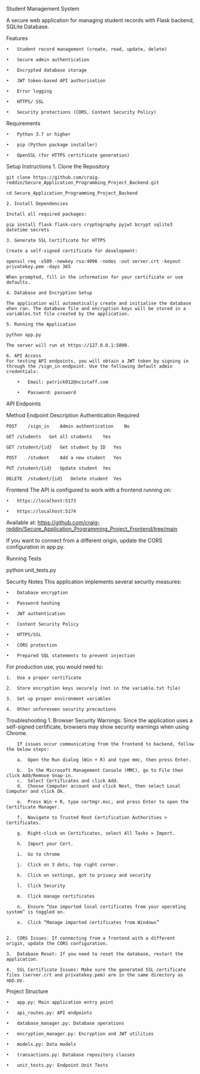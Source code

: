 Student Management System

A secure web application for managing student records with Flask backend, SQLite Database.

Features

    •	Student record management (create, read, update, delete)

    •	Secure admin authentication

    •	Encrypted database storage

    •	JWT token-based API authorisation

    •	Error logging

    •	HTTPS/ SSL 

    •	Security protections (CORS, Content Security Policy)

Requirements

    •	Python 3.7 or higher

    •	pip (Python package installer)

    •	OpenSSL (for HTTPS certificate generation)

Setup Instructions
    1. Clone the Repository

    git clone https://github.com/craig-reddin/Secure_Application_Programming_Project_Backend.git
    
    cd Secure_Application_Programming_Project_Backend

    2. Install Dependencies

    Install all required packages:

    pip install flask flask-cors cryptography pyjwt bcrypt sqlite3 datetime secrets

    3. Generate SSL Certificate for HTTPS

    Create a self-signed certificate for development:

    openssl req -x509 -newkey rsa:4096 -nodes -out server.crt -keyout privatekey.pem -days 365

    When prompted, fill in the information for your certificate or use defaults.
     
    4. Database and Encryption Setup

    The application will automatically create and initialise the database when ran. The database file and encryption keys will be stored in a variables.txt file created by the application.

    5. Running the Application

    python app.py

    The server will run at https://127.0.0.1:5000.

    6. API Access
    For testing API endpoints, you will obtain a JWT token by signing in through the /sign_in endpoint. Use the following default admin credentials:

        •	Email: patrick012@ncistaff.com

        •	Password: password

API Endpoints

Method	Endpoint	Description	Authentication Required

    POST	/sign_in	Admin authentication	No

    GET	/students	Get all students	Yes

    GET	/student/{id}	Get student by ID	Yes

    POST	/student	Add a new student	Yes

    PUT	/student/{id}	Update student	Yes

    DELETE	/student/{id}	Delete student	Yes

Frontend
The API is configured to work with a frontend running on:

    •	https://localhost:5173

    •	https://localhost:5174
    
Available at: https://github.com/craig-reddin/Secure_Application_Programming_Project_Frontend/tree/main

If you want to connect from a different origin, update the CORS configuration in app.py.

Running Tests

python unit_tests.py

Security Notes
This application implements several security measures:

    •	Database encryption
    
    •	Password hashing

    •	JWT authentication

    •	Content Security Policy

    •	HTTPS/SSL

    •	CORS protection

    •	Prepared SQL statements to prevent injection

For production use, you would need to:

    1.	Use a proper certificate

    2.	Store encryption keys securely (not in the variable.txt file)

    3.	Set up proper environment variables

    4.	Other unforeseen security precautions

Troubleshooting
    1.	Browser Security Warnings: Since the application uses a self-signed certificate, browsers may show security warnings when using Chrome.

        If issues occur communicating from the frontend to backend, follow the below steps:
        
        a.	Open the Run dialog (Win + R) and type mmc, then press Enter.

        b.	In the Microsoft Management Console (MMC), go to File then click Add/Remove Snap-in.
        c.	Select Certificates and click Add.
        d.	Choose Computer account and click Next, then select Local Computer and click Ok.

        e.	Press Win + R, type certmgr.msc, and press Enter to open the Certificate Manager.
        
        f.	Navigate to Trusted Root Certification Authorities > Certificates.
        
        g.	Right-click on Certificates, select All Tasks > Import.
        
        h.	Import your Cert.
        
        i.	Go to chrome
        
        j.	Click on 3 dots, top right corner.
        
        k.	Click on settings, got to privacy and security
        
        l.	Click Security
        
        m.	Click manage certificates
        
        n.	Ensure “Use imported local certificates from your operating system” is toggled on.
        
        o.	Click “Manage imported certificates from Windows”


    2.	CORS Issues: If connecting from a frontend with a different origin, update the CORS configuration.
    
    3.	Database Reset: If you need to reset the database, restart the application.
    
    4.	SSL Certificate Issues: Make sure the generated SSL certificate files (server.crt and privatekey.pem) are in the same directory as app.py.

Project Structure
    
    •	app.py: Main application entry point
    
    •	api_routes.py: API endpoints
    
    •	database_manager.py: Database operations
    
    •	encryption_manager.py: Encryption and JWT utilities
    
    •	models.py: Data models
    
    •	transactions.py: Database repository classes
    
    •	unit_tests.py: Endpoint Unit Tests 
